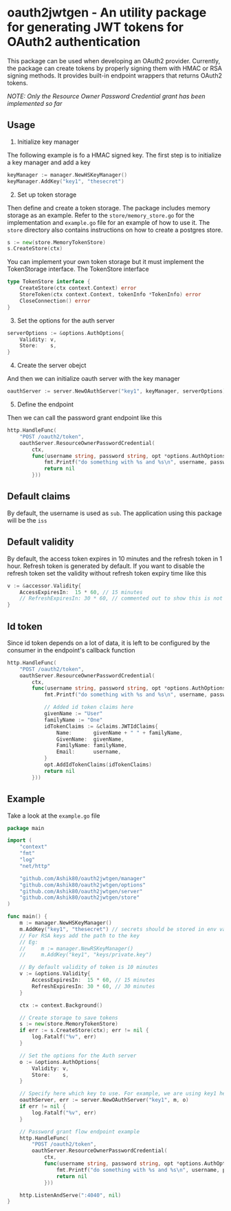 # oauth2jwtgen - An utility package for generating JWT tokens for OAuth2 authentication

This package can be used when developing an OAuth2 provider. Currently, the package can create tokens by properly signing them with HMAC or RSA signing methods. It provides built-in endpoint wrappers that returns OAuth2 tokens.

*NOTE: Only the Resource Owner Password Credential grant has been implemented so far*

## Usage

1. Initialize key manager

The following example is fo a HMAC signed key. The first step is to initialize a key manager and add a key

```go
keyManager := manager.NewHSKeyManager()
keyManager.AddKey("key1", "thesecret")
```

2. Set up token storage

Then define and create a token storage. The package includes memory storage as an example. Refer to the `store/memory_store.go` for the implementation and `example.go` file for an example of how to use it. The `store` directory also contains instructions on how to create a postgres store.

```go
s := new(store.MemoryTokenStore)
s.CreateStore(ctx)
```

You can implement your own token storage but it must implement the TokenStorage interface. The TokenStore interface

```go
type TokenStore interface {
	CreateStore(ctx context.Context) error
	StoreToken(ctx context.Context, tokenInfo *TokenInfo) error
	CloseConnection() error
}
```

3. Set the options for the auth server

```go
serverOptions := &options.AuthOptions{
    Validity: v,
    Store:    s,
}
```

4. Create the server obejct

And then we can initialize oauth server with the key manager

```go
oauthServer := server.NewOAuthServer("key1", keyManager, serverOptions)
```

5. Define the endpoint

Then we can call the password grant endpoint like this

```go
http.HandleFunc(
    "POST /oauth2/token",
    oauthServer.ResourceOwnerPasswordCredential(
        ctx,
        func(username string, password string, opt *options.AuthOptions) *server.CallbackError {
            fmt.Printf("do something with %s and %s\n", username, password)
            return nil
        }))
```

## Default claims

By default, the username is used as `sub`. The application using this package will be the `iss`

## Default validity

By default, the access token expires in 10 minutes and the refresh token in 1 hour. Refresh token is generated by default. If you want to disable the refresh token set the validity without refresh token expiry time like this

```go
v := &accessor.Validity{
    AccessExpiresIn:  15 * 60, // 15 minutes
    // RefreshExpiresIn: 30 * 60, // commented out to show this is not being used
}
```

## Id token

Since id token depends on a lot of data, it is left to be configured by the consumer in the endpoint's callback function

```go
http.HandleFunc(
    "POST /oauth2/token",
    oauthServer.ResourceOwnerPasswordCredential(
        ctx,
        func(username string, password string, opt *options.AuthOptions) *server.CallbackError {
            fmt.Printf("do something with %s and %s\n", username, password)

            // Added id token claims here
            givenName := "User"
            familyName := "One"
            idTokenClaims := &claims.JWTIdClaims{
                Name:       givenName + " " + familyName,
                GivenName:  givenName,
                FamilyName: familyName,
                Email:      username,
            }
            opt.AddIdTokenClaims(idTokenClaims)
            return nil
        }))
```

## Example

Take a look at the `example.go` file

```go
package main

import (
	"context"
	"fmt"
	"log"
	"net/http"

	"github.com/Ashik80/oauth2jwtgen/manager"
	"github.com/Ashik80/oauth2jwtgen/options"
	"github.com/Ashik80/oauth2jwtgen/server"
	"github.com/Ashik80/oauth2jwtgen/store"
)

func main() {
	m := manager.NewHSKeyManager()
	m.AddKey("key1", "thesecret") // secrets should be stored in env variables
	// For RSA keys add the path to the key
	// Eg:
	//     m := manager.NewRSKeyManager()
	//     m.AddKey("key1", "keys/private.key")

	// By default validity of token is 10 minutes
	v := &options.Validity{
		AccessExpiresIn:  15 * 60, // 15 minutes
		RefreshExpiresIn: 30 * 60, // 30 minutes
	}

	ctx := context.Background()

	// Create storage to save tokens
	s := new(store.MemoryTokenStore)
	if err := s.CreateStore(ctx); err != nil {
		log.Fatalf("%v", err)
	}

	// Set the options for the Auth server
	o := &options.AuthOptions{
		Validity: v,
		Store:    s,
	}

	// Specify here which key to use. For example, we are using key1 here
	oauthServer, err := server.NewOAuthServer("key1", m, o)
	if err != nil {
		log.Fatalf("%v", err)
	}

	// Password grant flow endpoint example
	http.HandleFunc(
		"POST /oauth2/token",
		oauthServer.ResourceOwnerPasswordCredential(
			ctx,
			func(username string, password string, opt *options.AuthOptions) *server.CallbackError {
				fmt.Printf("do something with %s and %s\n", username, password)
				return nil
			}))

	http.ListenAndServe(":4040", nil)
}
```
